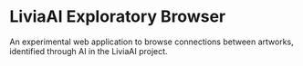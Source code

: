 # LiviaAI Exploratory Browser

An experimental web application to browse connections between artworks, identified through AI in the LiviaAI project.